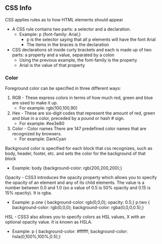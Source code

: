 ## CSS Info

CSS applies rules as to how HTML elements should appear
- A CSS rule contains two parts: a selector and a declaration.  
    - Example:  p {font-family: Arial;}  
        - p is the selector saying that all p elements will have the font Arial
        - The items in the braces is the declaration
- CSS declarations sit inside curly brackets and each is made up of two parts: a property and a value, separated by a colon
    - Using the previous example, the font-family is the property
    - Arial is the value of that property

### Color

Foreground color can be specified in three different ways:
1. RGB - These express colors in terms of how much red, green and blue are used to make it up. 
    - For example: rgb(100,100,90)
2. Hex - These are six-digit codes that represent the amount of red, green and blue in a color, preceded by a pound or hash # sign. 
    - For example: #ee3e80
3. Color - Color names There are 147 predefined color names that are recognized by browsers. 
    - For example: DarkCyan

Background color is specified for each block that css recognizes, such as body, header, footer, etc. and sets the color for the background of that block
- Example:  body {background-color: rgb(200,200,200);} 

Opacity - CSS3 introduces the opacity property which allows you to specify the opacity of an element and any of its child elements. The value is a number between 0.0 and 1.0 (so a value of 0.5 is 50% opacity and 0.15 is 15% opacity).  It is rgba.
- Example:  p.one { background-color: rgb(0,0,0); opacity: 0.5;} p.two { background-color: rgb(0,0,0); background-color: rgba(0,0,0,0.5);} 

HSL - CSS3 also allows you to specify colors as HSL values,  X with an optional opacity value. It is known as HSLA.
- Example: p { background-color: #ffffff; background-color: hsla(0,100%,100%,0.5);}